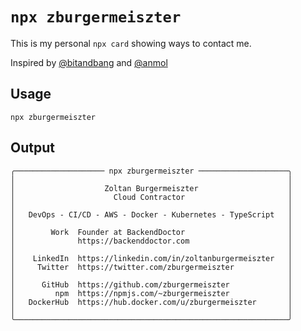 # `npx zburgermeiszter`

This is my personal `npx card` showing ways to contact me.

Inspired by [@bitandbang](https://www.npmjs.com/package/bitandbang) and [@anmol](https://www.npmjs.com/package/anmol)

## Usage

```
npx zburgermeiszter
```

## Output

```
╭──────────────────── npx zburgermeiszter ────────────────────╮
│                                                             │
│                    Zoltan Burgermeiszter                    │
│                      Cloud Contractor                       │
│                                                             │
│   DevOps - CI/CD - AWS - Docker - Kubernetes - TypeScript   │
│                                                             │
│        Work  Founder at BackendDoctor                       │
│              https://backenddoctor.com                      │
│                                                             │
│    LinkedIn  https://linkedin.com/in/zoltanburgermeiszter   │
│     Twitter  https://twitter.com/zburgermeiszter            │
│                                                             │
│      GitHub  https://github.com/zburgermeiszter             │
│         npm  https://npmjs.com/~zburgermeiszter             │
│   DockerHub  https://hub.docker.com/u/zburgermeiszter       │
│                                                             │
╰─────────────────────────────────────────────────────────────╯

```
